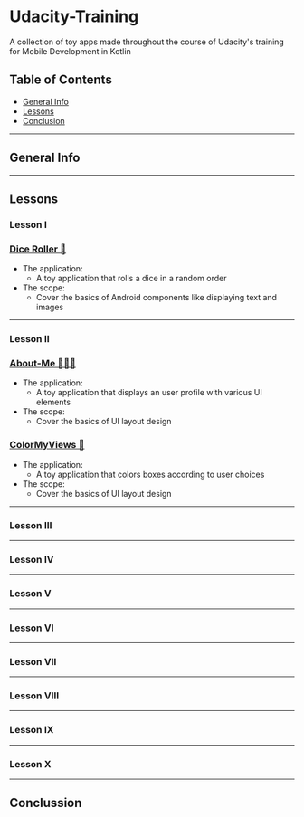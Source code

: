 # Udacity-Training
A collection of toy apps made throughout the course of Udacity's training for Mobile Development in Kotlin

## Table of Contents
* [General Info](#general-info)
* [Lessons](#lessons)
* [Conclusion](#conclussion)

---
## General Info


---
## Lessons

### Lesson I 

### [Dice Roller 🎲](https://github.com/AndreiZavo/Dice-Roller)
* The application:
    * A toy application that rolls a dice in a random order
* The scope:
    * Cover the basics of Android components like displaying text and images

---
### Lesson II  

### [About-Me 🙎🏼‍♂️](https://github.com/AndreiZavo/About-Me)
* The application:
    * A toy application that displays an user profile with various UI elements
* The scope:
    * Cover the basics of UI layout design

### [ColorMyViews 🎨](https://github.com/AndreiZavo/ColorMyViews)
* The application:
    * A toy application that colors boxes according to user choices
* The scope:
    * Cover the basics of UI layout design

---
### Lesson III


---
### Lesson IV


---
### Lesson V


---
### Lesson VI


---
### Lesson VII


---
### Lesson VIII


---
### Lesson IX


---
### Lesson X

---
## Conclussion
